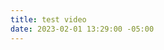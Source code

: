 ```yaml
---
title: test video
date: 2023-02-01 13:29:00 -05:00
---
```


<div class="video-widescreen">
<div id="ytplayer"></div>

<script>
  // Load the IFrame Player API code asynchronously.
  var tag = document.createElement('script');
  tag.src = "https://www.youtube.com/player_api";
  var firstScriptTag = document.getElementsByTagName('script')[0];
  firstScriptTag.parentNode.insertBefore(tag, firstScriptTag);

  // Replace the 'ytplayer' element with an <iframe> and
  // YouTube player after the API code downloads.
  var player;
  function onYouTubePlayerAPIReady() {
    player = new YT.Player('ytplayer', {
      height: '560',
      width: '315',
      videoId: 'cd4-UnU8lWY'
    });
  }
</script>
